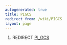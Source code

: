 ```yaml
---
autogenerated: true
title: PIGCS
redirect_from: /wiki/PIGCS
layout: page
---
```


1.  REDIRECT [PI\_GCS](PI_GCS "wikilink")
